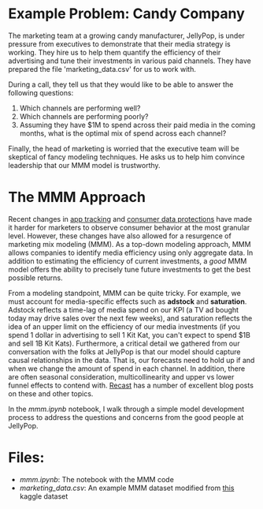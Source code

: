 # Example Problem: Candy Company

The marketing team at a growing candy manufacturer, JellyPop, is under pressure from executives to demonstrate that their media strategy is working. They hire us to help them quantify the efficiency of their advertising and tune their investments in various paid channels. They have prepared the file 'marketing_data.csv' for us to work with.

During a call, they tell us that they would like to be able to answer the following questions:
1. Which channels are performing well?
2. Which channels are performing poorly?
3. Assuming they have $1M to spend across their paid media in the coming months, what is the optimal mix of spend across each channel?

Finally, the head of marketing is worried that the executive team will be skeptical of fancy modeling techniques. He asks us to help him convince leadership that our MMM model is trustworthy.

# The MMM Approach
Recent changes in [app tracking](https://purevisibility.com/app-tracking-changes/) and [consumer data protections](https://gdpr-info.eu/) have made it harder for marketers to observe consumer behavior at the most granular level. However, these changes have also allowed for a resurgence of marketing mix modeling (MMM). As a top-down modeling approach, MMM allows companies to identify media efficiency using only aggregate data. In addition to estimating the efficiency of current investments, a *good* MMM model offers the ability to precisely tune future investments to get the best possible returns. 

From a modeling standpoint, MMM can be quite tricky. For example, we must account for media-specific effects such as **adstock** and **saturation**. Adstock reflects a time-lag of media spend on our KPI (a TV ad bought today may drive sales over the next few weeks), and saturation reflects the idea of an upper limit on the efficiency of our media investments (if you spend 1 dollar in advertising to sell 1 Kit Kat, you can't expect to spend $1B and sell 1B Kit Kats). Furthermore, a critical detail we gathered from our conversation with the folks at JellyPop is that our model should capture causal relationships in the data. That is, our forecasts need to hold up if and when we change the amount of spend in each channel. In addition, there are often seasonal consideration, multicollinearity and upper vs lower funnel effects to contend with. [Recast](https://getrecast.com/blog/) has a number of excellent blog posts on these and other topics.

In the *mmm.ipynb* notebook, I walk through a simple model development process to address the questions and concerns from the good people at JellyPop.

# Files:
* *mmm.ipynb*: The notebook with the MMM code
* *marketing_data.csv*: An example MMM dataset modified from [this](https://www.kaggle.com/datasets/yugagrawal95/sample-media-spends-data) kaggle dataset
